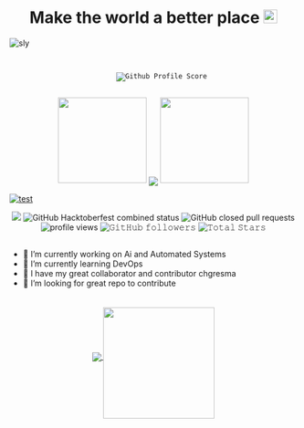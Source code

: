 <h1 align="center">
  Make the world a better place
  <a target="_blank">
    <img src="https://github.com/JayantGoel001/JayantGoel001/blob/master/GIF/Earth.gif" width="24px" style="max-width:100%;">
  </a>
</h1>

![sly](https://i.imgur.com/KBkNic4.png)

##

<p align="center">
  <code>
    <img src="https://gitwar.herokuapp.com/badge?username=slyg3nius&style=for-the-badge&color=yellow&label=GITWAR+PROFILE+SCORE" alt="𝙶𝚒𝚝𝚑𝚞𝚋 𝙿𝚛𝚘𝚏𝚒𝚕𝚎 𝚂𝚌𝚘𝚛𝚎">
  </code>
</p>
<p align="center">
  <a>
    <img height="150" width="155" src="https://github.com/JayantGoel001/JayantGoel001/blob/master/PNG/left.png">
    <img align="center" src="http://github-readme-streak-stats.herokuapp.com?user=slyg3nius&theme=dark&ring=DDAD44&fire=DDAD44&border=DDC78F&background=121212"/>
    <img height="150" width="155" src="https://github.com/JayantGoel001/JayantGoel001/blob/master/PNG/right.png">
  </a>
</p>

[![test](https://github-profile-trophy.vercel.app/?username=slyg3nius&theme=darkhub&no-frame=true&margin-w=15&margin-h=15&column=8&no-bg=true)](https://github.com/Son0fAnton?tab=repositories)

<p align="center">
  <a href="https://www.codacy.com/gh/son0fanton/Tacular-bot/dashboard?utm_source=github.com&amp;utm_medium=referral&amp;utm_content=slyg3nius/Tacular-bot&amp;utm_campaign=Badge_Grade"><img src="https://app.codacy.com/project/badge/Grade/361bc187bb2249e6bc68193b34bcfb09"/></a>
  <img alt="GitHub Hacktoberfest combined status" src="https://img.shields.io/github/hacktoberfest/2020/slyg3nius/automated-payroll">
  <img alt="GitHub closed pull requests" src="https://img.shields.io/github/issues-pr-closed/slyg3nius/Progme">
  <img alt = "profile views" src="https://komarev.com/ghpvc/?username=slyg3nius&style=flat&color=brightgreen">   
  <img alt="𝙶𝚒𝚝𝙷𝚞𝚋 𝚏𝚘𝚕𝚕𝚘𝚠𝚎𝚛𝚜" src="https://img.shields.io/github/followers/slyg3nius?label=Followers&style=social">
  <img src="https://img.shields.io/github/stars/slyg3nius?label=Stars" alt="𝚃𝚘𝚝𝚊𝚕 𝚂𝚝𝚊𝚛𝚜">
</p>

##

- 🔭 I’m currently working on Ai and Automated Systems
- 🌱 I’m currently learning DevOps
- 💞 I have my great collaborator and contributor chgresma
- 🤔 I’m looking for great repo to contribute

<p align="center">
  <a href="https://github.com/slyg3nius">
    <img align="center" src="https://github-readme-stats.vercel.app/api?username=slyg3nius&show_icons=true&hide_border=false&title_color=0088DD&amp&icon_color=FFFFFF&amp&text_color=FFFFFF&amp&bg_color=0d1117&count_private=true&include_all_commits=true"/>
  </a>
  <a href="https://github.com/slyg3nius">
    <img align="center" style="margin-top: 20px" height="195px" src="https://github-readme-stats.vercel.app/api/top-langs/?username=slyg3nius&text_color=FFFFFF&bg_color=0d1117&title_color=0088DD&langs_count=15&layout=compact&hide_border=false" />
  </a>
</p>

